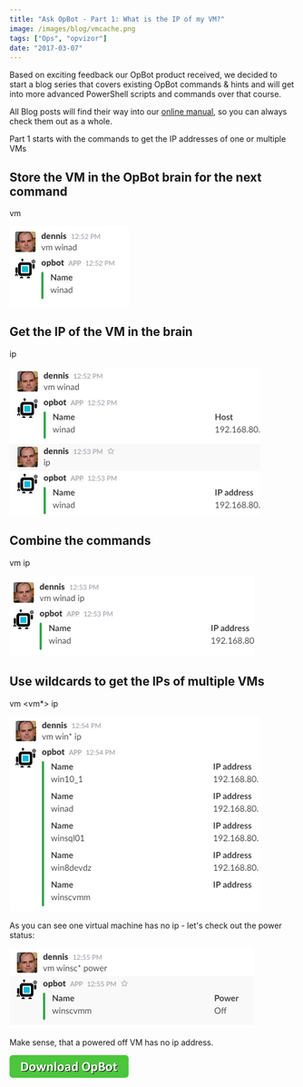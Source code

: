 ```yaml
---
title: "Ask OpBot - Part 1: What is the IP of my VM?"
image: /images/blog/vmcache.png
tags: ["Ops", "opvizor"]
date: "2017-03-07"
---
```


Based on exciting feedback our OpBot product received, we decided to start a blog series that covers existing OpBot commands & hints and will get into more advanced PowerShell scripts and commands over that course.

All Blog posts will find their way into our [online manual](https://opvizor.atlassian.net/wiki/display/OPBOT), so you can always check them out as a whole.

Part 1 starts with the commands to get the IP addresses of one or multiple VMs

## Store the VM in the OpBot brain for the next command

vm <vmname>

![Get Virtual Machine Slack](/images/blog/vmcache.png)

## Get the IP of the VM in the brain

ip

![vmip](/images/blog/vmip.png)

## Combine the commands

vm <vmname> ip

![combined](/images/blog/vmipcmd.png)

## Use wildcards to get the IPs of multiple VMs

vm <vm\*> ip

![wildcard vm ip](/images/blog/allips.png)

As you can see one virtual machine has no ip - let's check out the power status:

![VM powerstate](/images/blog/poweredoff.png)

Make sense, that a powered off VM has no ip address.

[![Download OpBot](/images/blog/button_download-opbot.png)](http://try.opvizor.com/opbot)

